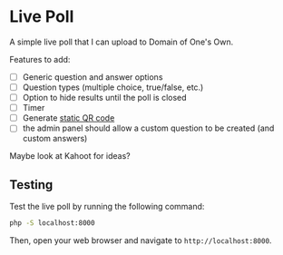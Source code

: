 # Live Poll

A simple live poll that I can upload to Domain of One's Own.

Features to add:
- [ ] Generic question and answer options
- [ ] Question types (multiple choice, true/false, etc.)
- [ ] Option to hide results until the poll is closed
- [ ] Timer
- [ ] Generate [static QR code](https://qr.io/)
- [ ] the admin panel should allow a custom question to be created (and custom answers)

Maybe look at Kahoot for ideas?

## Testing

Test the live poll by running the following command:

```bash
php -S localhost:8000
```

Then, open your web browser and navigate to `http://localhost:8000`.
